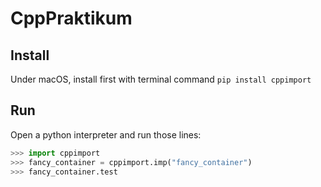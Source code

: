 # CppPraktikum

## Install

Under macOS, install first with terminal command `pip install cppimport`


## Run

Open a python interpreter and run those lines:

```python
>>> import cppimport
>>> fancy_container = cppimport.imp("fancy_container")
>>> fancy_container.test
```
